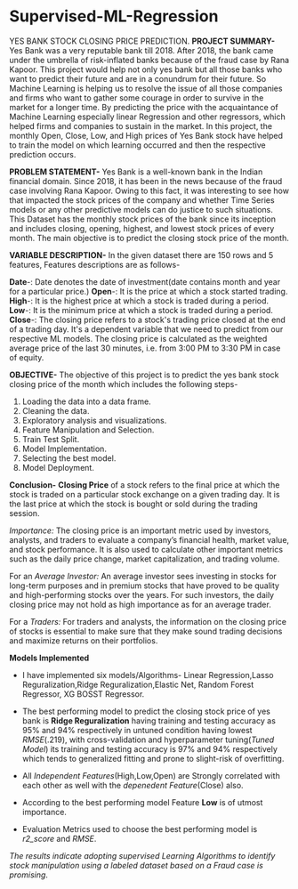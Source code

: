 # Supervised-ML-Regression
YES BANK STOCK CLOSING PRICE PREDICTION.
**PROJECT SUMMARY-**
Yes Bank was a very reputable bank till 2018. After 2018, the bank came under the umbrella of risk-inflated banks because of the fraud case by Rana Kapoor. This project would help not only yes bank but all those banks who want to predict their future and are in a conundrum for their future. So Machine Learning is helping us to resolve the issue of all those companies and firms who want to gather some courage in order to survive in the market for a longer time. By predicting the price with the acquaintance of Machine Learning especially linear Regression and other regressors, which helped firms and companies to sustain in the market. In this project, the monthly Open, Close, Low, and High prices of Yes Bank stock have helped to train the model on which learning occurred and then the respective prediction occurs.

**PROBLEM STATEMENT-**
Yes Bank is a well-known bank in the Indian financial domain. Since 2018, it has been in the news because of the fraud case involving Rana Kapoor. Owing to this fact, it was interesting to see how that impacted the stock prices of the company and whether Time Series models or any other predictive models can do justice to such situations. This Dataset has the monthly stock prices of the bank since its inception and includes closing, opening, highest, and lowest stock prices of every month. The main objective is to predict the closing stock price of the month.

**VARIABLE DESCRIPTION-**
In the given dataset there are 150 rows and 5 features, Features descriptions are as follows-

**Date**-: Date denotes the date of investment(date contains month and year for a particular price.)
**Open**-:  It is the price at which a stock started trading.
 **High**-: It is the highest price at which a stock is traded during a period.
 **Low**-: It is the minimum price at which a stock is traded during a period.
 **Close**-: The closing price refers to a stock's trading price closed at the end of a trading day. It's a dependent variable that we need to predict from our respective ML models. The closing price is calculated as the weighted average price of the last 30 minutes, i.e. from 3:00 PM to 3:30 PM in case of equity.

 **OBJECTIVE-**
 The objective of this project is to predict the yes bank stock closing price of the month which includes the  following steps-
 1. Loading the data into a  data frame.
 2. Cleaning the data.
 3. Exploratory analysis and visualizations.
 4. Feature Manipulation and  Selection.
 5. Train Test Split.
 6. Model Implementation.
 7. Selecting the best model.
 8. Model Deployment.

 **Conclusion-**
 **Closing Price** of a stock refers to the final price at which the stock is traded on a particular stock exchange on a given trading day. It is the last price at which the stock is bought or sold during the trading session.

*Importance:* The closing price is an important metric used by investors, analysts, and traders to evaluate a company’s financial health, market value, and stock performance. It is also used to calculate other important metrics such as the daily price change, market capitalization, and trading volume.

For an *Average Investor:* An average investor sees investing in stocks for long-term purposes and in premium stocks that have proved to be quality and high-performing stocks over the years. For such investors, the daily closing price may not hold as high importance as for an average trader.

For a *Traders:* For traders and analysts, the information on the closing price of stocks is essential to make sure that they make sound trading decisions and maximize returns on their portfolios.

**Models Implemented**
* I have implemented six models/Algorithms- Linear Regression,Lasso Reguralization,Ridge Reguralization,Elastic Net, Random Forest Regressor, XG BOSST Regressor.
* The best performing model to predict the closing stock price of yes bank is **Ridge Reguralization** having training and testing accuracy as 95% and 94% respectively in untuned condition having lowest *RMSE*(.219), with cross-validation and hyperparameter tuning(*Tuned Model*) its training and testing accuracy is 97% and 94% respectively which tends to generalized fitting and prone to slight-risk of overfitting.


* All *Independent Features*(High,Low,Open) are Strongly correlated with each other as well with the *depenedent Feature*(Close) also.
* According to the best performing model Feature **Low** is of utmost importance.

* Evaluation Metrics used to choose the best performing model is *r2_score* and *RMSE*.

 *The results indicate adopting supervised Learning Algorithms to identify stock manipulation using a labeled dataset based on a Fraud case is promising*.

    



   


